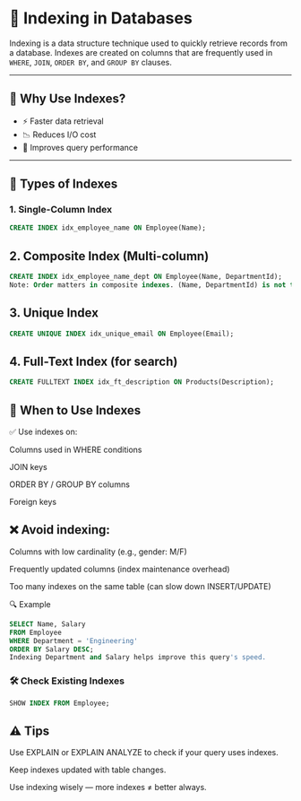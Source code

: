 # 📌 Indexing in Databases

Indexing is a data structure technique used to quickly retrieve records from a database. Indexes are created on columns that are frequently used in `WHERE`, `JOIN`, `ORDER BY`, and `GROUP BY` clauses.

---

## 🚀 Why Use Indexes?

- ⚡ Faster data retrieval
- 📉 Reduces I/O cost
- 🧠 Improves query performance

---

## 🧱 Types of Indexes

### 1. **Single-Column Index**
```sql
CREATE INDEX idx_employee_name ON Employee(Name);

 ```

## 2. Composite Index (Multi-column)
```sql
CREATE INDEX idx_employee_name_dept ON Employee(Name, DepartmentId);
Note: Order matters in composite indexes. (Name, DepartmentId) is not the same as (DepartmentId, Name)
 ```

## 3. Unique Index

```sql
CREATE UNIQUE INDEX idx_unique_email ON Employee(Email); 
```

## 4. Full-Text Index (for search)
```sql
CREATE FULLTEXT INDEX idx_ft_description ON Products(Description);
```
## 📌 When to Use Indexes
✅ Use indexes on:

Columns used in WHERE conditions

JOIN keys

ORDER BY / GROUP BY columns

Foreign keys

## ❌ Avoid indexing:

Columns with low cardinality (e.g., gender: M/F)

Frequently updated columns (index maintenance overhead)

Too many indexes on the same table (can slow down INSERT/UPDATE)

🔍 Example
```sql 
SELECT Name, Salary
FROM Employee
WHERE Department = 'Engineering'
ORDER BY Salary DESC;
Indexing Department and Salary helps improve this query's speed.
```

### 🛠️ Check Existing Indexes

```sql 
SHOW INDEX FROM Employee;
```
## ⚠️ Tips
Use EXPLAIN or EXPLAIN ANALYZE to check if your query uses indexes.

Keep indexes updated with table changes.

Use indexing wisely — more indexes ≠ better always.


